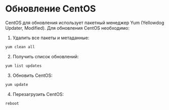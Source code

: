 # Обновление CentOS

CentOS для обновления использует пакетный менеджер Yum (Yellowdog Updater, Modified). Для обновления CentOS необходимо:

  1. Удалить все пакеты и метаданные:
```bash
yum clean all
```
  2. Получить список обновлений:
```bash
yum list updates
```
  3. Обновить CentOS:
```bash
yum update
```
  4. Перезагрузить CentOS:
```bash
reboot
```